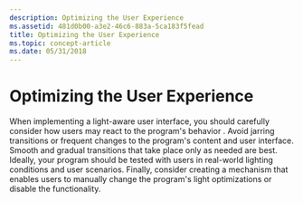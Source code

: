 ```yaml
---
description: Optimizing the User Experience
ms.assetid: 481d0b00-a3e2-46c6-883a-5ca183f5fead
title: Optimizing the User Experience
ms.topic: concept-article
ms.date: 05/31/2018
---
```


# Optimizing the User Experience

When implementing a light-aware user interface, you should carefully consider how users may react to the program's behavior . Avoid jarring transitions or frequent changes to the program's content and user interface. Smooth and gradual transitions that take place only as needed are best. Ideally, your program should be tested with users in real-world lighting conditions and user scenarios. Finally, consider creating a mechanism that enables users to manually change the program's light optimizations or disable the functionality.

 

 



